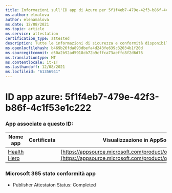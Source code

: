 ```yaml
---
title: Informazioni sull'ID app di Azure per 5f1f4eb7-479e-42f3-b86f-4c1f53e1c222
ms.author: elmalova
author: elenamalova
ms.date: 12/08/2021
ms.topic: article
ms.service: attestation
certification_type: attested
description: Tutte le informazioni di sicurezza e conformità disponibili per 5f1f4eb7-479e-42f3-b86f-4c1f53e1c222.
ms.openlocfilehash: b469b26fda893dbefa4d243fe639c32034b1f20d
ms.sourcegitcommit: e50a2b92ad5918cb72b9cffca73aeffc8f2d6d76
ms.translationtype: MT
ms.contentlocale: it-IT
ms.lasthandoff: 12/08/2021
ms.locfileid: "61356941"
---
```

# <a name="azure-app-id-5f1f4eb7-479e-42f3-b86f-4c1f53e1c222"></a>ID app azure: 5f1f4eb7-479e-42f3-b86f-4c1f53e1c222


### <a name="apps-associated-with-this-id"></a>App associate a questo ID:
| **Nome app** | **Certificata** | **Visualizzazione in AppSource** |
|--------------|---------------|-----------------------|
| [Health Hero](https://docs.microsoft.com/microsoft-365-app-certification/forward/WA200001405) |  | [https://appsource.microsoft.com/product/office/WA200001405](https://appsource.microsoft.com/product/office/WA200001405) |

### <a name="microsoft-365-app-compliance-status"></a>Microsoft 365 stato conformità app
- Publisher Attestaton Status: Completed
